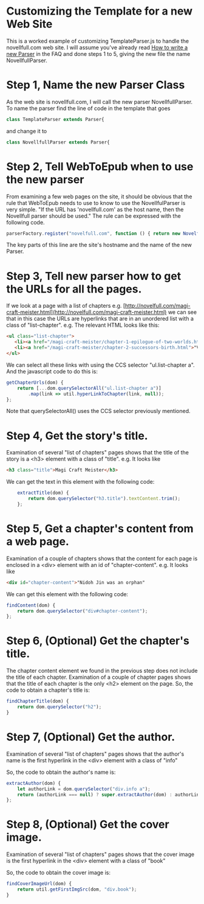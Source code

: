 # Customizing the Template for a new Web Site

This is a worked example of customizing TemplateParser.js to handle the novellfull.com web site.
I will assume you've already read [How to write a new Parser](webToEpub_FAQ.html#write-parser) in the FAQ and done steps 1 to 5, giving the new file the name NovellfullParser.

# Step 1, Name the new Parser Class
As the web site is novellfull.com, I will call the new parser NovellfullParser.
To name the parser find the line of code in the template that goes

```javascript
class TemplateParser extends Parser{
```

and change it to

```javascript
class NovellfullParser extends Parser{
```

# Step 2, Tell WebToEpub when to use the new parser
From examining a few web pages on the site, it should be obvious that the rule that WebToEpub needs to use to know to use the NovellfulParser is very simple.
"If the URL has 'novellfull.com' as the host name, then the Novellfull parser should be used."
The rule can be expressed with the following code.

```javascript
parserFactory.register("novelfull.com", function () { return new NovelfullParser() });
````

The key parts of this line are the site's hostname and the name of the new Parser.

# Step 3, Tell new parser how to get the URLs for all the pages.
If we look at a page with a list of chapters e.g. [http://novelfull.com/magi-craft-meister.html](http://novelfull.com/magi-craft-meister.html) we can see that in this case the URLs are hyperlinks that are in an unordered list with a class of "list-chapter".  e.g. The relevant HTML looks like this:

```html
<ul class="list-chapter">
   <li><a href="/magi-craft-meister/chapter-1-epilogue-of-two-worlds.html">Volume 0 - Chapter 1 – EPILOGUE OF TWO WORLDS</a>></li>
   <li><a href="/magi-craft-meister/chapter-2-successors-birth.html">"Volume 0 - Chapter 2 – SUCCESSOR’S BIRTH</a></li>
</ul>
```

We can select all these links with using the CCS selector "ul.list-chapter a".
And the javascript code to do this is:

```javascript
getChapterUrls(dom) {
    return [...dom.querySelectorAll("ul.list-chapter a")]
        .map(link => util.hyperLinkToChapter(link, null));
};
```

Note that querySelectorAll() uses the CCS selector previously mentioned.

# Step 4, Get the story's title.
Examination of several "list of chapters" pages shows that the title of the story is a &lt;h3&gt; element with a class of "title".  e.g. It looks like

```html
<h3 class="title">Magi Craft Meister</h3>
```

We can get the text in this element with the following code:

```javascript
    extractTitle(dom) {
        return dom.querySelector("h3.title").textContent.trim();
    };
```

# Step 5, Get a chapter's content from a web page.
Examination of a couple of chapters shows that the content for each page is enclosed in a &lt;div&gt; element with an id of "chapter-content".  e.g. It looks like

```html
<div id="chapter-content">"Nidoh Jin was an orphan"
```

We can get this element with the following code:

```javascript
findContent(dom) {
    return dom.querySelector("div#chapter-content");
};
```

# Step 6, (Optional) Get the chapter's title.
The chapter content element we found in the previous step does not include the title of each chapter.
Examination of a couple of chapter pages shows that the title of each chapter is the only &lt;h2&gt; element on the page.
So, the code to obtain a chapter's title is:

```javascript
findChapterTitle(dom) {
    return dom.querySelector("h2");
}
```

# Step 7, (Optional) Get the author.
Examination of several "list of chapters" pages shows that the author's name is the first hyperlink in the &lt;div&gt; element with a class of "info"

So, the code to obtain the author's name is:

```javascript
extractAuthor(dom) {
    let authorLink = dom.querySelector("div.info a");
    return (authorLink === null) ? super.extractAuthor(dom) : authorLink.textContent;
};
```

# Step 8, (Optional) Get the cover image.
Examination of several "list of chapters" pages shows that the cover image is the first hyperlink in the &lt;div&gt; element with a class of "book"

So, the code to obtain the cover image is:
```javascript
findCoverImageUrl(dom) {
    return util.getFirstImgSrc(dom, "div.book");
}
```

